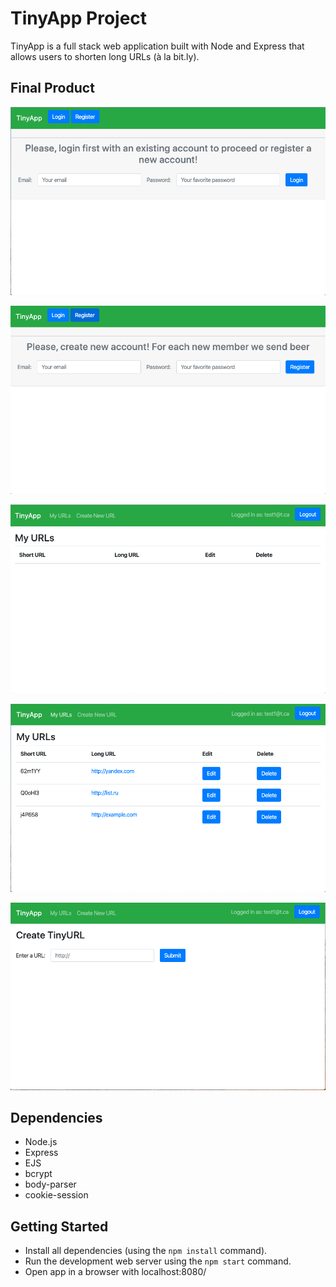 # TinyApp Project

TinyApp is a full stack web application built with Node and Express that allows users to shorten long URLs (à la bit.ly).

## Final Product

!["Login page"](/images/login.png)

!["Register new user page"](/images/createaccount.png)

!["My URLs mine page"](/images/myurlempty.png)

!["My URLs mine page with urls"](/images/myurl.png)

!["Create new URL page"](/images/createnewurl.png)


## Dependencies

- Node.js
- Express
- EJS
- bcrypt
- body-parser
- cookie-session

## Getting Started

- Install all dependencies (using the `npm install` command).
- Run the development web server using the `npm start` command.
- Open app in a browser with localhost:8080/
